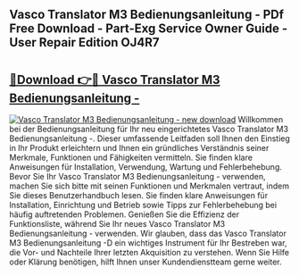 ## Vasco Translator M3 Bedienungsanleitung - PDf Free Download - Part-Exg Service Owner Guide - User Repair Edition OJ4R7

# <h2><a href="http://df2a68.blite.top/?on=Vasco+Translator+M3+Bedienungsanleitung+-">🔗Download 👉🔴 Vasco Translator M3 Bedienungsanleitung -</a></h2>

[![Vasco Translator M3 Bedienungsanleitung - new download](https://i.imgur.com/lujVjoI.png)](http://df2a68.blite.top/?on=Vasco+Translator+M3+Bedienungsanleitung+-)
Willkommen bei der Bedienungsanleitung für Ihr neu eingerichtetes Vasco Translator M3 Bedienungsanleitung -. Dieser umfassende Leitfaden soll Ihnen den Einstieg in Ihr Produkt erleichtern und Ihnen ein gründliches Verständnis seiner Merkmale, Funktionen und Fähigkeiten vermitteln. Sie finden klare Anweisungen für Installation, Verwendung, Wartung und Fehlerbehebung. Bevor Sie Ihr Vasco Translator M3 Bedienungsanleitung - verwenden, machen Sie sich bitte mit seinen Funktionen und Merkmalen vertraut, indem Sie dieses Benutzerhandbuch lesen. Sie finden klare Anweisungen für Installation, Einrichtung und Betrieb sowie Tipps zur Fehlerbehebung bei häufig auftretenden Problemen. Genießen Sie die Effizienz der Funktionsliste, während Sie Ihr neues Vasco Translator M3 Bedienungsanleitung - verwenden. Wir glauben, dass das Vasco Translator M3 Bedienungsanleitung -D ein wichtiges Instrument für Ihr Bestreben war, die Vor- und Nachteile Ihrer letzten Akquisition zu verstehen. Wenn Sie Hilfe oder Klärung benötigen, hilft Ihnen unser Kundendienstteam gerne weiter.
